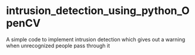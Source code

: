 # intrusion_detection_using_python_OpenCV
A simple code to implement intrusion detection which gives out a warning when unrecognized people pass through it 
